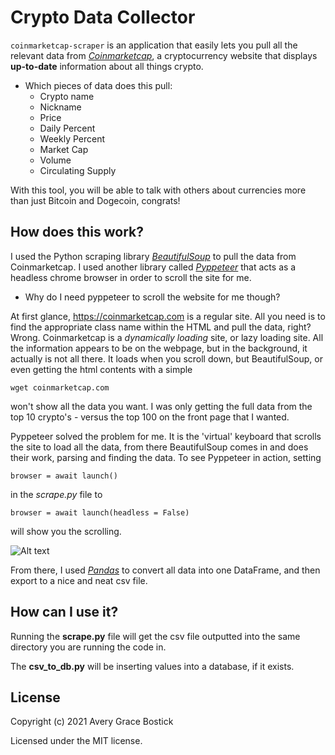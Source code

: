 # Crypto Data Collector

`coinmarketcap-scraper` is an application that easily lets you pull all the relevant data from *[Coinmarketcap](coinmarketcap.com)*, a cryptocurrency website that displays **up-to-date** information about all things crypto. 
- Which pieces of data does this pull:
    - Crypto name
    - Nickname
    - Price
    - Daily Percent
    - Weekly Percent
    - Market Cap
    - Volume
    - Circulating Supply
     
With this tool, you will be able to talk with others about currencies more than just Bitcoin and Dogecoin, congrats!

## How does this work?

I used the Python scraping library *[BeautifulSoup](https://beautiful-soup-4.readthedocs.io/en/latest/)* to pull the data from Coinmarketcap. I used another library called *[Pyppeteer](https://pyppeteer.github.io/pyppeteer/)* that acts as a headless chrome browser in order to scroll the site for me. 

- Why do I need pyppeteer to scroll the website for me though?

At first glance, <https://coinmarketcap.com> is a regular site. All you need is to find the appropriate class name within the HTML and pull the data, right? Wrong. Coinmarketcap is a *dynamically loading* site, or lazy loading site. All the information appears to be on the webpage, but in the background, it actually is not all there. It loads when you scroll down, but BeautifulSoup, or even getting the html contents with a simple 

```wget coinmarketcap.com```

won't show all the data you want. I was only getting the full data from the top 10 crypto's - versus the top 100 on the front page that I wanted.

Pyppeteer solved the problem for me. It is the 'virtual' keyboard that scrolls the site to load all the data, from there BeautifulSoup comes in and does their work, parsing and finding the data. To see Pyppeteer in action, setting  


```browser = await launch()```

in the *scrape.py* file to

```browser = await launch(headless = False)```

will show you the scrolling.


![Alt text](headless-scrolling.gif)



From there, I used *[Pandas](https://pandas.pydata.org/)* to convert all data into one DataFrame, and then export to a nice and neat csv file.


## How can I use it?

Running the **scrape.py** file will get the csv file outputted into the same directory you are running the code in.

The **csv_to_db.py** will be inserting values into a database, if it exists. 


## License

Copyright (c) 2021 Avery Grace Bostick

Licensed under the MIT license.